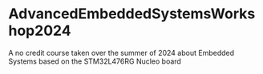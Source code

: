 # AdvancedEmbeddedSystemsWorkshop2024
A no credit course taken over the summer of 2024 about Embedded Systems based on the STM32L476RG Nucleo board
